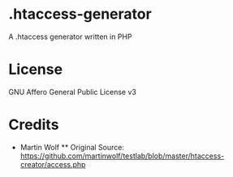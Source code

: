 # .htaccess-generator
A .htaccess generator written in PHP

# License
GNU Affero General Public License v3

# Credits
* Martin Wolf
** Original Source: https://github.com/martinwolf/testlab/blob/master/htaccess-creator/access.php
